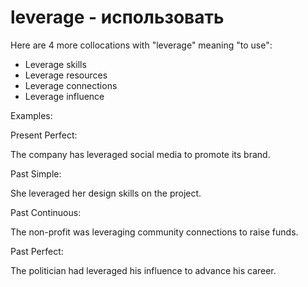 # leverage - использовать




Here are 4 more collocations with "leverage" meaning "to use":

- Leverage skills
- Leverage resources
- Leverage connections
- Leverage influence

Examples:

Present Perfect:

The company has leveraged social media to promote its brand.

Past Simple:

She leveraged her design skills on the project.

Past Continuous:

The non-profit was leveraging community connections to raise funds.

Past Perfect:

The politician had leveraged his influence to advance his career.